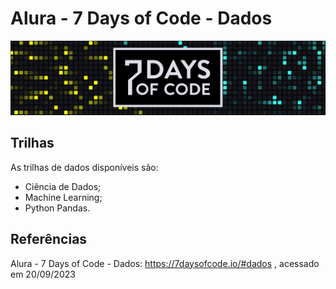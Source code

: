 # Alura - 7 Days of Code - Dados
![7DayOfCode-Logo](./imgs/7DaysOfCode-Logo.jpg)


## Trilhas
As trilhas de dados disponíveis são:
- Ciência de Dados;
- Machine Learning;
- Python Pandas.


## Referências
Alura - 7 Days of Code - Dados:
https://7daysofcode.io/#dados
 , acessado em 20/09/2023